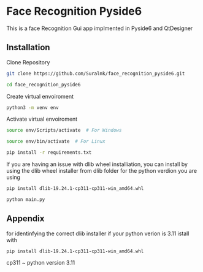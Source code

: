 
# Face Recognition Pyside6

This is a face Recognition Gui app implmented in Pyside6 and QtDesigner

## Installation

Clone Repository

```bash
git clone https://github.com/Suralmk/face_recognition_pyside6.git
```

```bash 
cd face_recognition_pyside6
```

Create virtual envoiroment

```bash
python3 -m venv env
```

Activate virtual envoiroment

```bash
source env/Scripts/activate  # For Windows

source env/bin/activate  # For Linux
```

```bash
pip install -r requirements.txt
```

If you are having an issue with dlib wheel installiation, you can install by using the dlib wheel installer from dlib folder for the python verdion you are using



```bash
pip install dlib-19.24.1-cp311-cp311-win_amd64.whl
```

```bash
python main.py
```


## Appendix

for identinfying the correct dlib installer 
if your python verion is 3.11 istall with 

```bash
pip install dlib-19.24.1-cp311-cp311-win_amd64.whl
```

cp311 ~ python version 3.11
